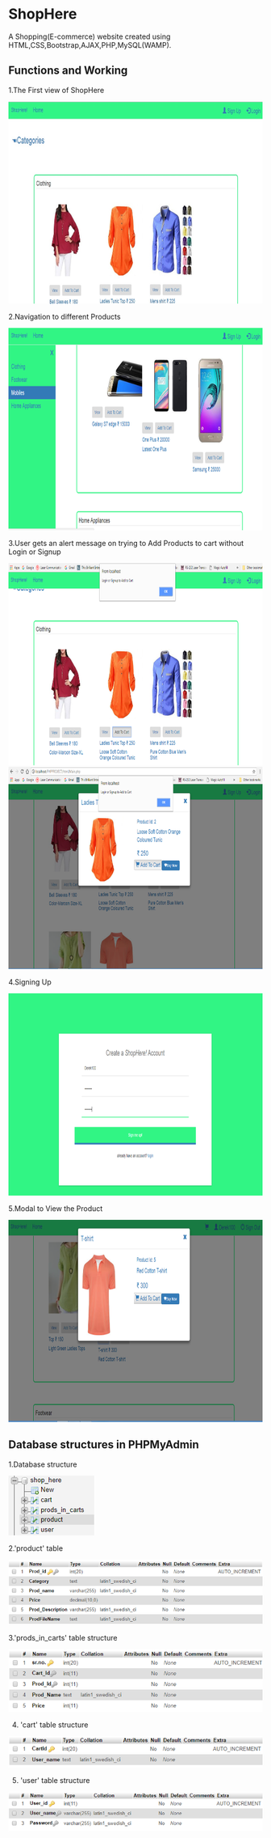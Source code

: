 # ShopHere
A Shopping(E-commerce) website created using HTML,CSS,Bootstrap,AJAX,PHP,MySQL(WAMP).


## Functions and Working

1.The First view of ShopHere  

<img src="https://github.com/amruthbhat76/ShopHere/blob/master/img/gitScreenShots/Screenshot1.png" height="400" width="800">

2.Navigation to different Products

<img src="https://github.com/amruthbhat76/ShopHere/blob/master/img/gitScreenShots/Screenshot2.png" height="400" width="800"> 

3.User gets an alert message on trying to Add Products to cart without Login or Signup 

<img src="https://github.com/amruthbhat76/ShopHere/blob/master/img/gitScreenShots/Screenshot6.png" height="400" width="800">

<img src="https://github.com/amruthbhat76/ShopHere/blob/master/img/gitScreenShots/Screenshot7.png" height="400" width="800">

4.Signing Up  

<img src="https://github.com/amruthbhat76/ShopHere/blob/master/img/gitScreenShots/Screenshot3.png" height="400" width="800">

5.Modal to View the Product

<img src="https://github.com/amruthbhat76/ShopHere/blob/master/img/gitScreenShots/Screenshot5.png" height="400" width="800">

## Database structures in PHPMyAdmin

1.Database structure

<img src="https://github.com/amruthbhat76/ShopHere/blob/master/img/gitScreenShots/Screenshot8.png">

2.'product' table

<img src="https://github.com/amruthbhat76/ShopHere/blob/master/img/gitScreenShots/Screenshot9.png">

3.'prods_in_carts' table structure

<img src="https://github.com/amruthbhat76/ShopHere/blob/master/img/gitScreenShots/Screenshot10.png">

4. 'cart' table structure

<img src="https://github.com/amruthbhat76/ShopHere/blob/master/img/gitScreenShots/Screenshot11.png">

5. 'user' table structure
<img src="https://github.com/amruthbhat76/ShopHere/blob/master/img/gitScreenShots/Screenshot12.png">

